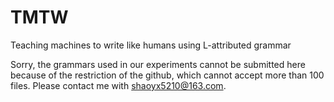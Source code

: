 # TMTW
Teaching machines to write like humans using L-attributed grammar

Sorry, the grammars used in our experiments cannot be submitted here because of the restriction of the github, which cannot accept more than 100 files. Please contact me with shaoyx5210@163.com.
